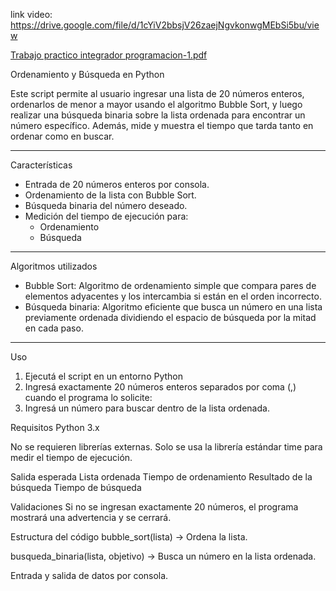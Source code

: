 link video:  https://drive.google.com/file/d/1cYiV2bbsjV26zaejNgvkonwgMEbSi5bu/view


[Trabajo practico integrador programacion-1.pdf](https://github.com/user-attachments/files/20663053/Trabajo.practico.integrador.programacion-1.pdf)


Ordenamiento y Búsqueda en Python

Este script permite al usuario ingresar una lista de 20 números enteros, ordenarlos de menor a mayor usando el algoritmo Bubble Sort, y luego realizar una búsqueda binaria sobre la lista ordenada para encontrar un número específico. Además, mide y muestra el tiempo que tarda tanto en ordenar como en buscar.

---
Características

- Entrada de 20 números enteros por consola.
- Ordenamiento de la lista con Bubble Sort.
- Búsqueda binaria del número deseado.
- Medición del tiempo de ejecución para:
  - Ordenamiento
  - Búsqueda

---

Algoritmos utilizados

- Bubble Sort: Algoritmo de ordenamiento simple que compara pares de elementos adyacentes y los intercambia si están en el orden incorrecto.
- Búsqueda binaria: Algoritmo eficiente que busca un número en una lista previamente ordenada dividiendo el espacio de búsqueda por la mitad en cada paso.

---

Uso

1. Ejecutá el script en un entorno Python
2. Ingresá exactamente 20 números enteros separados por coma (,) cuando el programa lo solicite:
3. Ingresá un número para buscar dentro de la lista ordenada.


Requisitos
Python 3.x

No se requieren librerías externas. Solo se usa la librería estándar time para medir el tiempo de ejecución.

Salida esperada
Lista ordenada
Tiempo de ordenamiento
Resultado de la búsqueda
Tiempo de búsqueda


Validaciones
Si no se ingresan exactamente 20 números, el programa mostrará una advertencia y se cerrará.

Estructura del código
bubble_sort(lista) → Ordena la lista.

busqueda_binaria(lista, objetivo) → Busca un número en la lista ordenada.

Entrada y salida de datos por consola.

